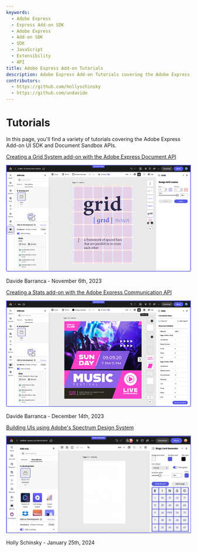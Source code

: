 ```yaml
---
keywords:
  - Adobe Express
  - Express Add-on SDK
  - Adobe Express
  - Add-on SDK
  - SDK
  - JavaScript
  - Extensibility
  - API
title: Adobe Express Add-on Tutorials
description: Adobe Express Add-on Tutorials covering the Adobe Express Add-on SDK and Document API
contributors:
  - https://github.com/hollyschinsky  
  - https://github.com/undavide
---
```


# Tutorials

In this page, you'll find a variety of tutorials covering the Adobe Express Add-on UI SDK and Document Sandbox APIs.

<Info-Card slots="link, image, text" repeat="3"/>

[Creating a Grid System add-on with the Adobe Express Document API](grids-addon.md)

![Grids add-on](./images/thumbs-grids-addon.png)

Davide Barranca - November 6th, 2023

[Creating a Stats add-on with the Adobe Express Communication API](stats-addon.md)

![Coming Soon](./images/thumbs-stats-addon.png)

Davide Barranca - December 14th, 2023

[Building UIs using Adobe's Spectrum Design System](spectrum-workshop/index.md)

![Grids add-on](./images/bingo-v1-addon.png)

Holly Schinsky - January 25th, 2024

